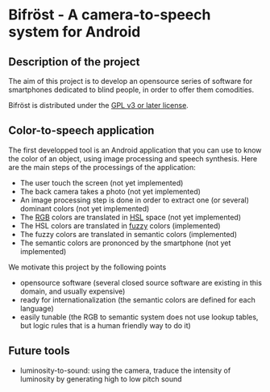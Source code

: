 # Bifröst - A camera-to-speech system for Android

## Description of the project

The aim of this project is to develop an opensource series of software for smartphones dedicated to blind people, in order to offer them comodities.

Bifröst is distributed under the [GPL v3 or later license](https://www.gnu.org/copyleft/gpl.html).

## Color-to-speech application

The first developped tool is an Android application that you can use to know the color of an object, using image processing and speech synthesis. Here are the main steps of the processings of the application:

* The user touch the screen (not yet implemented)
* The back camera takes a photo (not yet implemented)
* An image processing step is done in order to extract one (or several) dominant colors  (not yet implemented)
* The [RGB](http://en.wikipedia.org/wiki/RGB_color_model) colors are translated in [HSL](http://en.wikipedia.org/wiki/HSL_and_HSV) space  (not yet implemented)
* The HSL colors are translated in [fuzzy](https://www.gnu.org/copyleft/gpl.html) colors (implemented)
* The fuzzy colors are translated in semantic colors (implemented)
* The semantic colors are prononced by the smartphone  (not yet implemented)

We motivate this project by the following points
* opensource software (several closed source software are existing in this domain, and usually expensive)
* ready for internationalization (the semantic colors are defined for each language)
* easily tunable (the RGB to semantic system does not use lookup tables, but logic rules that is a human friendly way to do it)

## Future tools

* luminosity-to-sound: using the camera, traduce the intensity of luminosity by generating high to low pitch sound 
